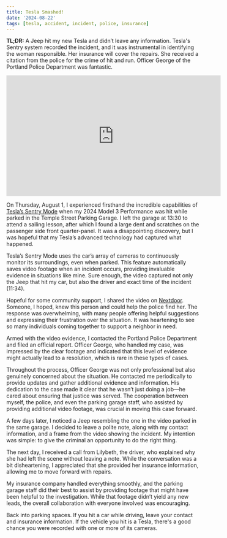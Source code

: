 ```yaml
---
title: Tesla Smashed!
date: '2024-08-22'
tags: [tesla, accident, incident, police, insurance]
---
```


<script>
    import CloudinaryImage from '$lib/components/CloudinaryImage.svelte'
</script>

**TL;DR:** A Jeep hit my new Tesla and didn’t leave any information. Tesla's Sentry system recorded the incident, and it was instrumental in identifying the woman responsible. Her insurance will cover the repairs. She received a citation from the police for the crime of hit and run. Officer George of the Portland Police Department was fantastic.

<iframe width="560" height="315" src="https://www.youtube.com/embed/dWip6i5ssKg?si=wZyzRwGyROSaXdXs" title="YouTube video player" frameborder="0" allow="accelerometer; autoplay; clipboard-write; encrypted-media; gyroscope; picture-in-picture; web-share" referrerpolicy="strict-origin-when-cross-origin" allowfullscreen></iframe>

On Thursday, August 1, I experienced firsthand the incredible capabilities of [Tesla’s Sentry Mode](https://www.tesla.com/ownersmanual/model3/en_us/GUID-56703182-8191-4DAE-AF07-2FDC0EB64663.html) when my 2024 Model 3 Performance was hit while parked in the Temple Street Parking Garage. I left the garage at 13:30 to attend a sailing lesson, after which I found a large dent and scratches on the passenger side front quarter-panel. It was a disappointing discovery, but I was hopeful that my Tesla’s advanced technology had captured what happened.

Tesla’s Sentry Mode uses the car’s array of cameras to continuously monitor its surroundings, even when parked. This feature automatically saves video footage when an incident occurs, providing invaluable evidence in situations like mine. Sure enough, the video captured not only the Jeep that hit my car, but also the driver and exact time of the incident (11:34).

<CloudinaryImage public_id="brentdanley.com/tesla_smash/more-than-a-little-scratch" alt="Lilybeth said it was just a little scratch." caption="Lilybeth said it was just a little scratch." />

Hopeful for some community support, I shared the video on [Nextdoor](https://nextdoor.com/news_feed). Someone, I hoped, knew this person and could help the police find her. The response was overwhelming, with many people offering helpful suggestions and expressing their frustration over the situation. It was heartening to see so many individuals coming together to support a neighbor in need.

Armed with the video evidence, I contacted the Portland Police Department and filed an official report. Officer George, who handled my case, was impressed by the clear footage and indicated that this level of evidence might actually lead to a resolution, which is rare in these types of cases.

Throughout the process, Officer George was not only professional but also genuinely concerned about the situation. He contacted me periodically to provide updates and gather additional evidence and information. His dedication to the case made it clear that he wasn’t just doing a job—he cared about ensuring that justice was served. The cooperation between myself, the police, and even the parking garage staff, who assisted by providing additional video footage, was crucial in moving this case forward.

A few days later, I noticed a Jeep resembling the one in the video parked in the same garage. I decided to leave a polite note, along with my contact information, and a frame from the video showing the incident. My intention was simple: to give the criminal an opportunity to do the right thing.

<CloudinaryImage public_id="brentdanley.com/tesla_smash/note_for_lily" alt="I left a note on the Jeep's windscreen" caption="I left a photo, note, and my contact information on the Jeep that hit my Tesla. (head generated with AI)" />

The next day, I received a call from Lilybeth, the driver, who explained why she had left the scene without leaving a note. While the conversation was a bit disheartening, I appreciated that she provided her insurance information, allowing me to move forward with repairs.

My insurance company handled everything smoothly, and the parking garage staff did their best to assist by providing footage that might have been helpful to the investigation. While that footage didn’t yield any new leads, the overall collaboration with everyone involved was encouraging.

Back into parking spaces. If you hit a car while driving, leave your contact and insurance information. If the vehicle you hit is a Tesla, there's a good chance you were recorded with one or more of its cameras.
